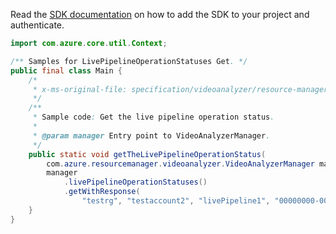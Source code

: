 Read the [SDK documentation](https://github.com/Azure/azure-sdk-for-java/blob/azure-resourcemanager-videoanalyzer_1.0.0-beta.3/sdk/videoanalyzer/azure-resourcemanager-videoanalyzer/README.md) on how to add the SDK to your project and authenticate.

```java
import com.azure.core.util.Context;

/** Samples for LivePipelineOperationStatuses Get. */
public final class Main {
    /*
     * x-ms-original-file: specification/videoanalyzer/resource-manager/Microsoft.Media/preview/2021-11-01-preview/examples/live-pipeline-operation-status-get.json
     */
    /**
     * Sample code: Get the live pipeline operation status.
     *
     * @param manager Entry point to VideoAnalyzerManager.
     */
    public static void getTheLivePipelineOperationStatus(
        com.azure.resourcemanager.videoanalyzer.VideoAnalyzerManager manager) {
        manager
            .livePipelineOperationStatuses()
            .getWithResponse(
                "testrg", "testaccount2", "livePipeline1", "00000000-0000-0000-0000-000000000001", Context.NONE);
    }
}
```
